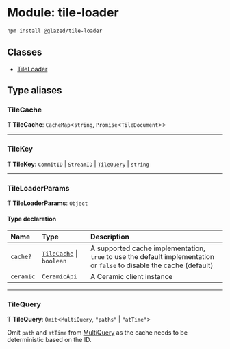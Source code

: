 # Module: tile-loader

```sh
npm install @glazed/tile-loader
```

## Classes

- [TileLoader](../classes/tile_loader.TileLoader.md)

## Type aliases

### TileCache

Ƭ **TileCache**: `CacheMap`<`string`, `Promise`<`TileDocument`\>\>

___

### TileKey

Ƭ **TileKey**: `CommitID` \| `StreamID` \| [`TileQuery`](tile_loader.md#tilequery) \| `string`

___

### TileLoaderParams

Ƭ **TileLoaderParams**: `Object`

#### Type declaration

| Name | Type | Description |
| :------ | :------ | :------ |
| `cache?` | [`TileCache`](tile_loader.md#tilecache) \| `boolean` | A supported cache implementation, `true` to use the default implementation or `false` to disable the cache (default) |
| `ceramic` | `CeramicApi` | A Ceramic client instance |

___

### TileQuery

Ƭ **TileQuery**: `Omit`<`MultiQuery`, ``"paths"`` \| ``"atTime"``\>

Omit `path` and `atTime` from [MultiQuery](https://developers.ceramic.network/reference/typescript/interfaces/_ceramicnetwork_common.multiquery-1.html) as the cache needs to be deterministic based on the ID.
